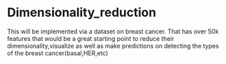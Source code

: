 # Dimensionality_reduction
This will be implemented via a dataset on breast cancer.
That has over 50k features that would be a great starting point to reduce their dimensionality,visualize as well as make predictions on detecting the types of the breast cancer(basal,HER,etc)
